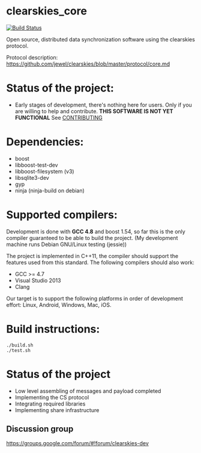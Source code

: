 clearskies_core
===============

[![Build Status](https://travis-ci.org/larroy/clearskies_core.png?branch=master)](https://travis-ci.org/larroy/clearskies_core)

Open source, distributed data synchronization software using the clearskies protocol.

Protocol description: https://github.com/jewel/clearskies/blob/master/protocol/core.md

# Status of the project:

* Early stages of development, there's nothing here for users. Only if you are willing to help and
  contribute. **THIS SOFTWARE IS NOT YET FUNCTIONAL**
  See [CONTRIBUTING](CONTRIBUTING.md)

# Dependencies:

* boost
* libboost-test-dev
* libboost-filesystem (v3)
* libsqlite3-dev
* gyp
* ninja  (ninja-build on debian)

# Supported compilers:

Development is done with **GCC 4.8** and boost 1.54, so far this is the only compiler guaranteed to be able to
build the project. (My development machine runs Debian GNU/Linux testing (jessie))

The project is implemented in C++11, the compiler should support the features used from this
standard. The following compilers should also work:

* GCC >= 4.7
* Visual Studio 2013
* Clang

Our target is to support the following platforms in order of development effort: Linux, Android, Windows, Mac, iOS.

# Build instructions:

    ./build.sh
    ./test.sh

# Status of the project

- Low level assembling of messages and payload completed
- Implementing the CS protocol
- Integrating required libraries
- Implementing share infrastructure


## Discussion group

https://groups.google.com/forum/#!forum/clearskies-dev



